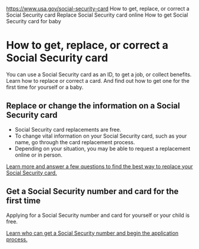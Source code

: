 

https://www.usa.gov/social-security-card
How to get, replace, or correct a Social Security card
Replace Social Security card online
How to get Social Security card for baby

How to get, replace, or correct a Social Security card
======================================================

You can use a Social Security card as an ID, to get a job, or collect benefits. Learn how to replace or correct a card. And find out how to get one for the first time for yourself or a baby.

**Replace or change the information on a Social Security card**
---------------------------------------------------------------

* Social Security card replacements are free.
* To change vital information on your Social Security card, such as your name, go through the card replacement process.
* Depending on your situation, you may be able to request a replacement online or in person.

[Learn more and answer a few questions to find the best way to replace your Social Security card.](https://www.ssa.gov/number-card/replace-card)

**Get a Social Security number and card for the first time**
------------------------------------------------------------

Applying for a Social Security number and card for yourself or your child is free.

[Learn who can get a Social Security number and begin the application process.](https://www.ssa.gov/number-card/request-number-first-time)
